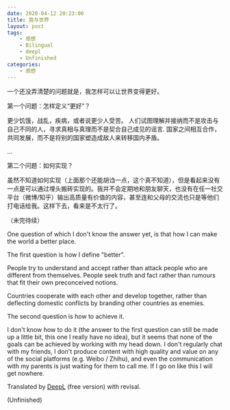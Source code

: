 ```yaml
---
date: 2020-04-12 20:23:00
title: 我与世界
layout: post
tags:
    - 感想
    - Bilingual
    - deepl
    - Unfinished
categories:
    - 感想
---
```

一个还没弄清楚的问题就是，我怎样可以让世界变得更好。

第一个问题：怎样定义“更好”？

更少饥饿，战乱，疾病，或者说更少人受苦。
人们试图理解并接纳而不是攻击与自己不同的人，寻求真相与真理而不是契合自己成见的谣言.
国家之间相互合作，共同发展，而不是将别的国家塑造成敌人来转移国内矛盾。

...

第二个问题：如何实现？

虽然不知道如何实现（上面那个还能胡诌一点，这个真不知道），但是看起来没有一点是可以通过埋头搬砖实现的。我并不会定期地和朋友聊天，也没有在任一社交平台（微博/知乎）输出高质量有价值的内容，甚至连和父母的交流也只是等他们打电话给我。这样下去，看来是不太行了。

（未完待续）

One question of which I don't know the answer yet, is that how I can make the world a better place. 

The first question is how I define "better". 

People try to understand and accept rather than attack people who are different from themselves. People seek truth and fact rather than rumours that fit their own preconceived notions.

Countries cooperate with each other and develop together, rather than deflecting domestic conflicts by branding other countries as enemies.

The second question is how to achieve it. 

I don't know how to do it (the answer to the first question can still be made up a little bit, this one I really have no idea), but it seems that none of the goals can be achieved by working with my head down. I don't regularly chat with my friends, I don't produce content with high quality and value on any of the social platforms (e.g. Weibo / Zhihu), and even the communication with my parents is just waiting for them to call me. If I go on like this I will get nowhere.

Translated by [DeepL](www.DeepL.com/Translator) (free version) with revisal.


(Unfinished)